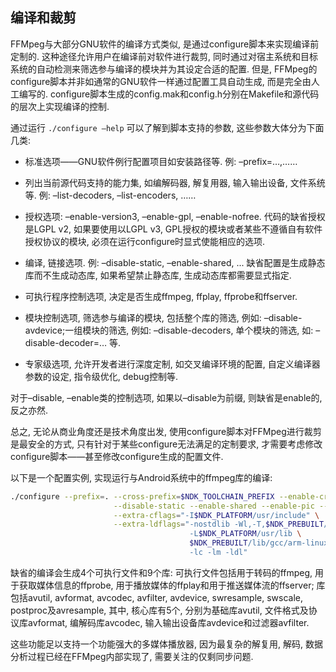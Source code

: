 
## 编译和裁剪

FFMpeg与大部分GNU软件的编译方式类似, 是通过configure脚本来实现编译前定制的.
这种途径允许用户在编译前对软件进行裁剪,
同时通过对宿主系统和目标系统的自动检测来筛选参与编译的模块并为其设定合适的配置.
但是, FFMpeg的configure脚本并非如通常的GNU软件一样通过配置工具自动生成, 而是完全由人工编写的.
configure脚本生成的config.mak和config.h分别在Makefile和源代码的层次上实现编译的控制.

通过运行 `./configure –help` 可以了解到脚本支持的参数, 这些参数大体分为下面几类:

+ 标准选项——GNU软件例行配置项目如安装路径等. 例: –prefix=…,……
+ 列出当前源代码支持的能力集, 如编解码器, 解复用器, 输入输出设备, 文件系统等.
例: –list-decoders, –list-encoders, ……

+ 授权选项: –enable-version3, –enable-gpl, –enable-nofree. 代码的缺省授权是LGPL v2,
如果要使用以LGPL v3, GPL授权的模块或者某些不遵循自有软件授权协议的模块, 必须在运行configure时显式使能相应的选项.

+ 编译, 链接选项. 例: –disable-static, –enable-shared, ...
缺省配置是生成静态库而不生成动态库, 如果希望禁止静态库, 生成动态库都需要显式指定.

+ 可执行程序控制选项, 决定是否生成ffmpeg, ffplay, ffprobe和ffserver.
+ 模块控制选项, 筛选参与编译的模块, 包括整个库的筛选,
例如: –disable-avdevice;一组模块的筛选,
例如: –disable-decoders, 单个模块的筛选, 如: –disable-decoder=… 等.

+ 专家级选项, 允许开发者进行深度定制,
如交叉编译环境的配置, 自定义编译器参数的设定, 指令级优化, debug控制等.

对于–disable, –enable类的控制选项,
如果以–disable为前缀, 则缺省是enable的, 反之亦然.

总之, 无论从商业角度还是技术角度出发,
使用configure脚本对FFMpeg进行裁剪是最安全的方式,
只有针对于某些configure无法满足的定制要求,
才需要考虑修改configure脚本——甚至修改configure生成的配置文件.

以下是一个配置实例, 实现运行与Android系统中的ffmpeg库的编译:

```bash
./configure --prefix=. --cross-prefix=$NDK_TOOLCHAIN_PREFIX --enable-cross-compile --arch=arm --target-os=linux --cpu=cortex-a8 \
                       --disable-static --enable-shared --enable-pic --disable-ffmpeg --disable-ffplay --disable-ffserver --disable-ffprobe \
                       --extra-cflags="-I$NDK_PLATFORM/usr/include" \
                       --extra-ldflags="-nostdlib -Wl,-T,$NDK_PREBUILT/arm-linux-androideabi/lib/ldscripts/armelf_linux_eabi.x \
                                        -L$NDK_PLATFORM/usr/lib \
                                        $NDK_PREBUILT/lib/gcc/arm-linux-androideabi/4.4.3/crtbegin.o $NDK_PREBUILT/lib/gcc/arm-linux-androideabi/4.4.3/crtend.o \
                                        -lc -lm -ldl"
```

缺省的编译会生成4个可执行文件和9个库:
可执行文件包括用于转码的ffmpeg, 用于获取媒体信息的ffprobe,
用于播放媒体的ffplay和用于推送媒体流的ffserver;
库包括avutil, avformat, avcodec, avfilter, avdevice, swresample, swscale, postproc及avresample,
其中, 核心库有5个, 分别为基础库avutil, 文件格式及协议库avformat,
编解码库avcodec, 输入输出设备库avdevice和过滤器avfilter.

这些功能足以支持一个功能强大的多媒体播放器,
因为最复杂的解复用, 解码, 数据分析过程已经在FFMpeg内部实现了, 需要关注的仅剩同步问题.
